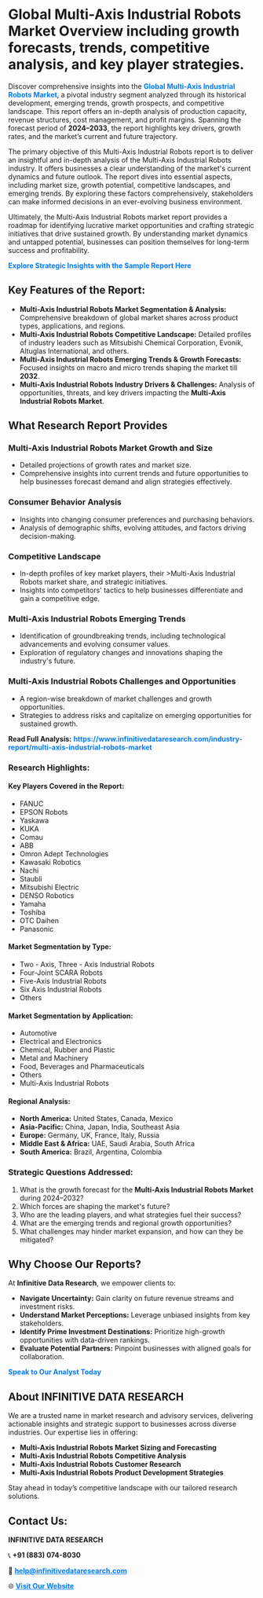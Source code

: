 <h1>Global Multi-Axis Industrial Robots Market Overview including growth forecasts, trends, competitive analysis, and key player strategies.</h1>
<p>
Discover comprehensive insights into the 
<a href="https://www.infinitivedataresearch.com/industry-report/multi-axis-industrial-robots-market" rel="dofollow" style="color: #007BFF; text-decoration: none;"><strong>Global Multi-Axis Industrial Robots Market</strong></a>, a pivotal industry segment analyzed through its historical development, emerging trends, growth prospects, and competitive landscape. This report offers an in-depth analysis of production capacity, revenue structures, cost management, and profit margins. Spanning the forecast period of <strong>2024–2033</strong>, the report highlights key drivers, growth rates, and the market’s current and future trajectory.
</p>
<p>
The primary objective of this Multi-Axis Industrial Robots report is to deliver an insightful and in-depth analysis of the Multi-Axis Industrial Robots industry. It offers businesses a clear understanding of the market's current dynamics and future outlook. The report dives into essential aspects, including market size, growth potential, competitive landscapes, and emerging trends. By exploring these factors comprehensively, stakeholders can make informed decisions in an ever-evolving business environment.
</p>
<p>
Ultimately, the Multi-Axis Industrial Robots market report provides a roadmap for identifying lucrative market opportunities and crafting strategic initiatives that drive sustained growth. By understanding market dynamics and untapped potential, businesses can position themselves for long-term success and profitability.
</p>
<p>
<a href="https://www.infinitivedataresearch.com/request-sample/reportId=111291" style="color: #007BFF; text-decoration: none;"><strong>Explore Strategic Insights with the Sample Report Here</strong></a>
</p>

<h2>Key Features of the Report:</h2>
<ul>
<li><strong>Multi-Axis Industrial Robots Market Segmentation & Analysis:</strong> Comprehensive breakdown of global market shares across product types, applications, and regions.</li>
<li><strong>Multi-Axis Industrial Robots Competitive Landscape:</strong> Detailed profiles of industry leaders such as Mitsubishi Chemical Corporation, Evonik, Altuglas International, and others.</li>
<li><strong>Multi-Axis Industrial Robots Emerging Trends & Growth Forecasts:</strong> Focused insights on macro and micro trends shaping the market till <strong>2032</strong>.</li>
<li><strong>Multi-Axis Industrial Robots Industry Drivers & Challenges:</strong> Analysis of opportunities, threats, and key drivers impacting the <strong>Multi-Axis Industrial Robots Market</strong>.</li>
</ul>

<h2>What Research Report Provides</h2>
<h3>Multi-Axis Industrial Robots Market Growth and Size</h3>
<ul>
<li>Detailed projections of growth rates and market size.</li>
<li>Comprehensive insights into current trends and future opportunities to help businesses forecast demand and align strategies effectively.</li>
</ul>

<h3>Consumer Behavior Analysis</h3>
<ul>
<li>Insights into changing consumer preferences and purchasing behaviors.</li>
<li>Analysis of demographic shifts, evolving attitudes, and factors driving decision-making.</li>
</ul>

<h3>Competitive Landscape</h3>
<ul>
<li>In-depth profiles of key market players, their >Multi-Axis Industrial Robots market share, and strategic initiatives.</li>
<li>Insights into competitors' tactics to help businesses differentiate and gain a competitive edge.</li>
</ul>

<h3>Multi-Axis Industrial Robots Emerging Trends</h3>
<ul>
<li>Identification of groundbreaking trends, including technological advancements and evolving consumer values.</li>
<li>Exploration of regulatory changes and innovations shaping the industry's future.</li>
</ul>

<h3>Multi-Axis Industrial Robots Challenges and Opportunities</h3>
<ul>
<li>A region-wise breakdown of market challenges and growth opportunities.</li>
<li>Strategies to address risks and capitalize on emerging opportunities for sustained growth.</li>
</ul>
<p><strong>Read Full Analysis:</strong> <a href="https://www.infinitivedataresearch.com/industry-report/multi-axis-industrial-robots-market" rel="dofollow" style="color: #007BFF; text-decoration: none;"><strong>https://www.infinitivedataresearch.com/industry-report/multi-axis-industrial-robots-market</strong></a></p>
<h3>Research Highlights:</h3>
<h4>Key Players Covered in the Report:</h4>
<ul><li>FANUC</li><li>EPSON Robots</li><li>Yaskawa</li><li>KUKA</li><li>Comau</li><li>ABB</li><li>Omron Adept Technologies</li><li>Kawasaki Robotics</li><li>Nachi</li><li>Staubli</li><li>Mitsubishi Electric</li><li>DENSO Robotics</li><li>Yamaha</li><li>Toshiba</li><li>OTC Daihen</li><li>Panasonic</li></ul>
<h4>Market Segmentation by Type:</h4>
<ul><li>Two - Axis, Three - Axis Industrial Robots</li><li>Four-Joint SCARA Robots</li><li>Five-Axis Industrial Robots</li><li>Six Axis Industrial Robots</li><li>Others</li></ul>
<h4>Market Segmentation by Application:</h4>
<ul><li>Automotive</li><li>Electrical and Electronics</li><li>Chemical, Rubber and Plastic</li><li>Metal and Machinery</li><li>Food, Beverages and Pharmaceuticals</li><li>Others</li><li>Multi-Axis Industrial Robots</li></ul>

<h4>Regional Analysis:</h4>
<ul>
<li><strong>North America:</strong> United States, Canada, Mexico</li>
<li><strong>Asia-Pacific:</strong> China, Japan, India, Southeast Asia</li>
<li><strong>Europe:</strong> Germany, UK, France, Italy, Russia</li>
<li><strong>Middle East & Africa:</strong> UAE, Saudi Arabia, South Africa</li>
<li><strong>South America:</strong> Brazil, Argentina, Colombia</li>
</ul>

<h3>Strategic Questions Addressed:</h3>
<ol>
<li>What is the growth forecast for the <strong>Multi-Axis Industrial Robots Market</strong> during 2024–2032?</li>
<li>Which forces are shaping the market's future?</li>
<li>Who are the leading players, and what strategies fuel their success?</li>
<li>What are the emerging trends and regional growth opportunities?</li>
<li>What challenges may hinder market expansion, and how can they be mitigated?</li>
</ol>

<h2>Why Choose Our Reports?</h2>
<p>At <strong>Infinitive Data Research</strong>, we empower clients to:</p>
<ul>
<li><strong>Navigate Uncertainty:</strong> Gain clarity on future revenue streams and investment risks.</li>
<li><strong>Understand Market Perceptions:</strong> Leverage unbiased insights from key stakeholders.</li>
<li><strong>Identify Prime Investment Destinations:</strong> Prioritize high-growth opportunities with data-driven rankings.</li>
<li><strong>Evaluate Potential Partners:</strong> Pinpoint businesses with aligned goals for collaboration.</li>
</ul>
<p><a href="https://www.infinitivedataresearch.com/industry-report/multi-axis-industrial-robots-market" rel="dofollow" style="color: #007BFF; text-decoration: none;"><strong>Speak to Our Analyst Today</strong></a></p>

<h2>About INFINITIVE DATA RESEARCH</h2>
<p>We are a trusted name in market research and advisory services, delivering actionable insights and strategic support to businesses across diverse industries. Our expertise lies in offering:</p>
<ul>
<li><strong>Multi-Axis Industrial Robots Market Sizing and Forecasting</strong></li>
<li><strong>Multi-Axis Industrial Robots Competitive Analysis</strong></li>
<li><strong>Multi-Axis Industrial Robots Customer Research</strong></li>
<li><strong>Multi-Axis Industrial Robots Product Development Strategies</strong></li>
</ul>
<p>Stay ahead in today’s competitive landscape with our tailored research solutions.</p>

<h2>Contact Us:</h2>
<p><strong>INFINITIVE DATA RESEARCH</strong></p>
<p>📞 <strong>+91 (883) 074-8030</strong></p>
<p>📧 <strong><a href="mailto:help@infinitivedataresearch.com" style="color: #007BFF;">help@infinitivedataresearch.com</a></strong></p>
<p>🌐 <strong><a href="https://www.infinitivedataresearch.com" rel="dofollow" style="color: #007BFF;">Visit Our Website</a></strong></p>